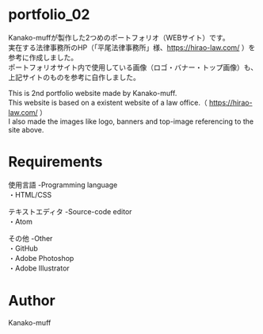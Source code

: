 # portfolio_02
Kanako-muffが製作した2つめのポートフォリオ（WEBサイト）です。<br>
実在する法律事務所のHP（「平尾法律事務所」様、https://hirao-law.com/ ）を参考に作成しました。<br>
ポートフォリオサイト内で使用している画像（ロゴ・バナー・トップ画像）も、上記サイトのものを参考に自作しました。<br>

This is 2nd portfolio website made by Kanako-muff.<br>
This website is based on a existent website of a law office.（ https://hirao-law.com/ ）<br>
I also made the images like logo, banners and top-image referencing to the site above.  <br>

# Requirements
使用言語 -Programming language<br>
・HTML/CSS

テキストエディタ -Source-code editor<br>
・Atom

その他 -Other<br>
・GitHub<br>
・Adobe Photoshop<br>
・Adobe Illustrator

# Author
Kanako-muff
